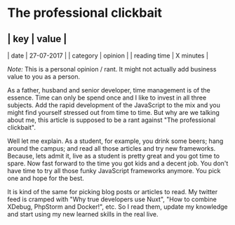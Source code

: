 # The professional clickbait

| key          | value      |
-----------------------------
| date         | 27-07-2017 |
| category     | opinion    |
| reading time | X minutes  |

*Note:* This is a personal opinion / rant. It might not actually add business
value to you as a person.

As a father, husband and senior developer, time management is of the essence.
Time can only be spend once and I like to invest in all three subjects. Add the
rapid development of the JavaScript to the mix and you might find yourself
stressed out from time to time. But why are we talking about me, this article
is supposed to be a rant against "The professional clickbait".

Well let me explain. As a student, for example, you drink some beers; hang
around the campus; and read all those articles and try new frameworks. Because,
lets admit it, live as a student is pretty great and you got time to spare. Now
fast forward to the time you got kids and a decent job. You don't have time to
try all those funky JavaScript frameworks anymore. You pick one and hope for the
best.

It is kind of the same for picking blog posts or articles to read. My twitter
feed is cramped with "Why true developers use Nuxt", "How to combine XDebug,
PhpStorm and Docker!", etc. So I read them, update my knowledge and start using
my new learned skills in the real live. 
